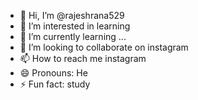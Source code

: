 - 👋 Hi, I’m @rajeshrana529
- 👀 I’m interested in learning 
- 🌱 I’m currently learning ...
- 💞️ I’m looking to collaborate on instagram 
- 📫 How to reach me instagram 
- 😄 Pronouns: He
- ⚡ Fun fact: study

<!---
rajeshrana529/rajeshrana529 is a ✨ special ✨ repository because its `README.md` (this file) appears on your GitHub profile.
You can click the Preview link to take a look at your changes.
--->
